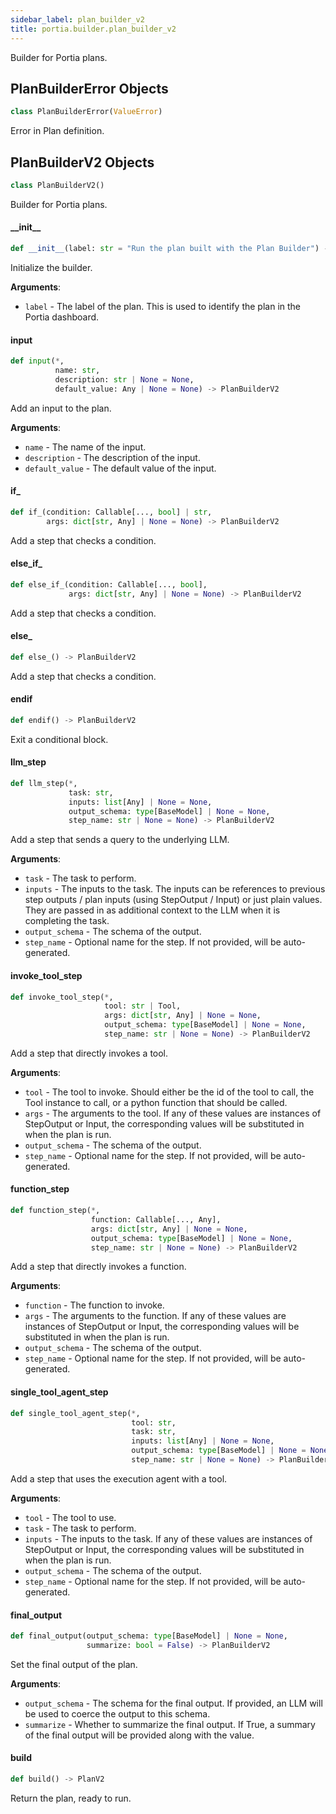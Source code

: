 ```yaml
---
sidebar_label: plan_builder_v2
title: portia.builder.plan_builder_v2
---
```


Builder for Portia plans.

## PlanBuilderError Objects

```python
class PlanBuilderError(ValueError)
```

Error in Plan definition.

## PlanBuilderV2 Objects

```python
class PlanBuilderV2()
```

Builder for Portia plans.

#### \_\_init\_\_

```python
def __init__(label: str = "Run the plan built with the Plan Builder") -> None
```

Initialize the builder.

**Arguments**:

- `label` - The label of the plan. This is used to identify the plan in the Portia dashboard.

#### input

```python
def input(*,
          name: str,
          description: str | None = None,
          default_value: Any | None = None) -> PlanBuilderV2
```

Add an input to the plan.

**Arguments**:

- `name` - The name of the input.
- `description` - The description of the input.
- `default_value` - The default value of the input.

#### if\_

```python
def if_(condition: Callable[..., bool] | str,
        args: dict[str, Any] | None = None) -> PlanBuilderV2
```

Add a step that checks a condition.

#### else\_if\_

```python
def else_if_(condition: Callable[..., bool],
             args: dict[str, Any] | None = None) -> PlanBuilderV2
```

Add a step that checks a condition.

#### else\_

```python
def else_() -> PlanBuilderV2
```

Add a step that checks a condition.

#### endif

```python
def endif() -> PlanBuilderV2
```

Exit a conditional block.

#### llm\_step

```python
def llm_step(*,
             task: str,
             inputs: list[Any] | None = None,
             output_schema: type[BaseModel] | None = None,
             step_name: str | None = None) -> PlanBuilderV2
```

Add a step that sends a query to the underlying LLM.

**Arguments**:

- `task` - The task to perform.
- `inputs` - The inputs to the task. The inputs can be references to previous step outputs /
  plan inputs (using StepOutput / Input) or just plain values. They are passed in as
  additional context to the LLM when it is completing the task.
- `output_schema` - The schema of the output.
- `step_name` - Optional name for the step. If not provided, will be auto-generated.

#### invoke\_tool\_step

```python
def invoke_tool_step(*,
                     tool: str | Tool,
                     args: dict[str, Any] | None = None,
                     output_schema: type[BaseModel] | None = None,
                     step_name: str | None = None) -> PlanBuilderV2
```

Add a step that directly invokes a tool.

**Arguments**:

- `tool` - The tool to invoke. Should either be the id of the tool to call, the Tool instance
  to call, or a python function that should be called.
- `args` - The arguments to the tool. If any of these values are instances of StepOutput or
  Input, the corresponding values will be substituted in when the plan is run.
- `output_schema` - The schema of the output.
- `step_name` - Optional name for the step. If not provided, will be auto-generated.

#### function\_step

```python
def function_step(*,
                  function: Callable[..., Any],
                  args: dict[str, Any] | None = None,
                  output_schema: type[BaseModel] | None = None,
                  step_name: str | None = None) -> PlanBuilderV2
```

Add a step that directly invokes a function.

**Arguments**:

- `function` - The function to invoke.
- `args` - The arguments to the function. If any of these values are instances of StepOutput
  or Input, the corresponding values will be substituted in when the plan is run.
- `output_schema` - The schema of the output.
- `step_name` - Optional name for the step. If not provided, will be auto-generated.

#### single\_tool\_agent\_step

```python
def single_tool_agent_step(*,
                           tool: str,
                           task: str,
                           inputs: list[Any] | None = None,
                           output_schema: type[BaseModel] | None = None,
                           step_name: str | None = None) -> PlanBuilderV2
```

Add a step that uses the execution agent with a tool.

**Arguments**:

- `tool` - The tool to use.
- `task` - The task to perform.
- `inputs` - The inputs to the task. If any of these values are instances of StepOutput or
  Input, the corresponding values will be substituted in when the plan is run.
- `output_schema` - The schema of the output.
- `step_name` - Optional name for the step. If not provided, will be auto-generated.

#### final\_output

```python
def final_output(output_schema: type[BaseModel] | None = None,
                 summarize: bool = False) -> PlanBuilderV2
```

Set the final output of the plan.

**Arguments**:

- `output_schema` - The schema for the final output. If provided, an LLM will be used to
  coerce the output to this schema.
- `summarize` - Whether to summarize the final output. If True, a summary of the final output
  will be provided along with the value.

#### build

```python
def build() -> PlanV2
```

Return the plan, ready to run.

